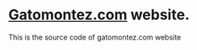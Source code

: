 # [Gatomontez.com](http://gatomontez.com) website.

This is the source code of gatomontez.com website


